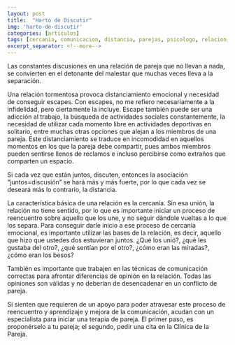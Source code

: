 ```yaml
---
layout: post
title:  "Harto de Discutir"
img: 'harto-de-discutir'
categories: [articulos]
tags: [cercania, comunicacion, distancia, parejas, psicologo, relacion, terapia]
excerpt_separator: <!--more-->
---
```


Las constantes discusiones en una relación de pareja que no llevan a nada, se convierten en el detonante del malestar que muchas veces lleva a la separación.

Una relación tormentosa provoca distanciamiento emocional y necesidad de conseguir escapes. Con escapes, no me refiero necesariamente a la infidelidad, pero ciertamente la incluye. Escape también puede ser una adicción al trabajo, la búsqueda de actividades sociales constantemente, la necesidad de utilizar cada momento libre en actividades deportivas en solitario, entre muchas otras opciones que alejan a los miembros de una pareja. Este distanciamiento se traduce en incomodidad en aquellos momentos en los que la pareja debe compartir, pues ambos miembros pueden sentirse llenos de reclamos e incluso percibirse como extraños que comparten un espacio.

Si cada vez que están juntos, discuten, entonces la asociación “juntos=discusión” se hará más y más fuerte, por lo que cada vez se deseará más lo contrario, la distancia.

La característica básica de una relación es la cercanía. Sin esa unión, la relación no tiene sentido, por lo que es importante iniciar un proceso de reencuentro sobre aquello que los une, y no seguir dándole vueltas a lo que los separa. Para conseguir darle inicio a ese proceso de cercanía emocional, es importante utilizar las bases de la relación, es decir, aquello que hizo que ustedes dos estuvieran juntos. ¿Qué los unió?, ¿qué les gustaba del otro?, ¿qué sentían por el otro?, ¿cómo eran las miradas?, ¿cómo eran los besos?

También es importante que trabajen en las técnicas de comunicación correctas para afrontar diferencias de opinión en la relación. Todas las opiniones son válidas y no deberían de desencadenar en un conflicto de pareja.

Si sienten que requieren de un apoyo para poder atravesar este proceso de reencuentro y aprendizaje y mejora de la comunicación, acudan con un especialista para iniciar una terapia de pareja. El primer paso, es proponérselo a tu pareja; el segundo, pedir una cita en la Clínica de la Pareja.